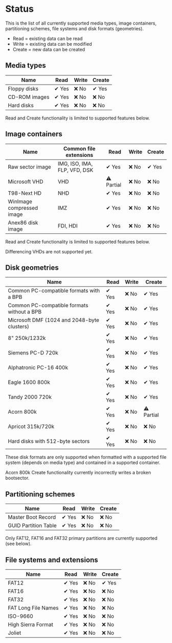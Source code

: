 # Status

This is the list of all currently supported media types, image containers, partitioning schemes, file systems and disk formats (geometries).

* Read = existing data can be read
* Write = existing data can be modified
* Create = new data can be created

## Media types
| Name | Read | Write | Create |
| --- | --- | --- | --- |
| Floppy disks | ✔ Yes | ❌ No | ✔ Yes |
| CD-ROM images |  ✔ Yes | ❌ No | ❌ No |
| Hard disks | ✔ Yes | ❌ No | ❌ No |

Read and Create functionality is limited to supported features below.

## Image containers
| Name | Common file extensions | Read | Write | Create |
| --- | --- | --- | --- | --- |
| Raw sector image | IMG, ISO, IMA, FLP, VFD, DSK | ✔ Yes | ❌ No | ✔ Yes |
| Microsoft VHD | VHD | ⚠ Partial | ❌ No | ❌ No |
| T98-Next HD | NHD | ✔ Yes | ❌ No | ❌ No |
| WinImage compressed image | IMZ | ✔ Yes | ❌ No | ❌ No |
| Anex86 disk image | FDI, HDI | ✔ Yes | ❌ No | ❌ No |

Read and Create functionality is limited to supported features below.

Differencing VHDs are not supported yet.

## Disk geometries
| Name | Read | Write | Create |
| --- | --- | --- | --- |
| Common PC-compatible formats with a BPB | ✔ Yes | ❌ No | ✔ Yes |
| Common PC-compatible formats without a BPB | ✔ Yes | ❌ No | ✔ Yes |
| Microsoft DMF (1024 and 2048-byte clusters) | ✔ Yes | ❌ No | ✔ Yes |
| 8" 250k/1232k | ✔ Yes | ❌ No | ✔ Yes |
| Siemens PC-D 720k | ✔ Yes | ❌ No | ✔ Yes |
| Alphatronic PC-16 400k | ✔ Yes | ❌ No | ✔ Yes |
| Eagle 1600 800k | ✔ Yes | ❌ No | ✔ Yes |
| Tandy 2000 720k | ✔ Yes | ❌ No | ✔ Yes |
| Acorn 800k | ✔ Yes | ❌ No | ⚠ Partial |
| Apricot 315k/720k | ✔ Yes | ❌ No | ❌ No |
| Hard disks with 512-byte sectors | ✔ Yes | ❌ No | ❌ No |

These disk formats are only supported when formatted with a supported file system (depends on media type) and contained in a supported container.

Acorn 800k Create functionality currently incorrectly writes a broken bootsector.

## Partitioning schemes
| Name | Read | Write | Create |
| --- | --- | --- | --- |
| Master Boot Record | ✔ Yes | ❌ No | ❌ No |
| GUID Partition Table | ✔ Yes | ❌ No | ❌ No |

Only FAT12, FAT16 and FAT32 primary partitions are currently supported (see below).

## File systems and extensions
| Name | Read | Write | Create |
| --- | --- | --- | --- |
| FAT12 | ✔ Yes | ❌ No | ✔ Yes |
| FAT16 | ✔ Yes | ❌ No | ❌ No |
| FAT32 | ✔ Yes | ❌ No | ❌ No |
| FAT Long File Names | ✔ Yes | ❌ No | ❌ No |
| ISO-9660 | ✔ Yes | ❌ No | ❌ No |
| High Sierra Format | ✔ Yes | ❌ No | ❌ No |
| Joliet | ✔ Yes | ❌ No | ❌ No |
